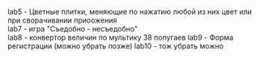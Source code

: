 lab5 - Цветные плитки, меняющие по нажатию любой из них цвет или при сворачивании приоожения<br>
lab7 - игра "Съедобно - несъедобно"<br>
lab8 - конвертор величин по мультику 38 попугаев
lab9 - Форма регистрации (можно убрать позже)
lab10 - тож убрать можно
